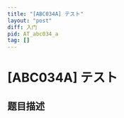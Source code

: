 ```yaml
---
title: "[ABC034A] テスト"
layout: "post"
diff: 入门
pid: AT_abc034_a
tag: []
---
```


# [ABC034A] テスト

## 题目描述

[problemUrl]: https://atcoder.jp/contests/abc034/tasks/abc034_a



